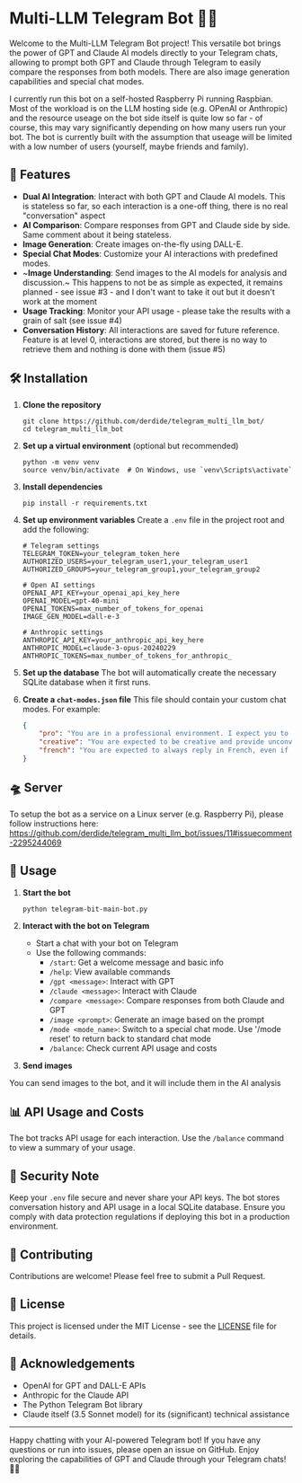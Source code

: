 # Multi-LLM Telegram Bot 🤖🚀

Welcome to the Multi-LLM Telegram Bot project! This versatile bot brings the power of GPT and Claude AI models directly to your Telegram chats, allowing to prompt both GPT and Claude through Telegram to easily compare the responses from both models. There are also  image generation capabilities and special chat modes.

I currently run this bot on a self-hosted Raspberry Pi running Raspbian. Most of the workload is on the LLM hosting side (e.g. OPenAI or Anthropic) and the resource useage on the bot side itself is quite low so far - of course, this may vary significantly depending on how many users run your bot. The bot is currently built with the assumption that useage will be limited with a low number of users (yourself, maybe friends and family).

## 🌟 Features

- **Dual AI Integration**: Interact with both GPT and Claude AI models. This is stateless so far, so each interaction is a one-off thing, there is no real "conversation" aspect
- **AI Comparison**: Compare responses from GPT and Claude side by side. Same comment about it being stateless.
- **Image Generation**: Create images on-the-fly using DALL-E.
- **Special Chat Modes**: Customize your AI interactions with predefined modes.
- ~**Image Understanding**: Send images to the AI models for analysis and discussion.~ This happens to not be as simple as expected, it remains planned - see issue #3 - and I don't want to take it out but it doesn't work at the moment
- **Usage Tracking**: Monitor your API usage - please take the results with a grain of salt (see issue #4)
- **Conversation History**: All interactions are saved for future reference. Feature is at level 0, interactions are stored, but there is no way to retrieve them and nothing is done with them (issue #5)

## 🛠️ Installation

1. **Clone the repository**
   ```
   git clone https://github.com/derdide/telegram_multi_llm_bot/
   cd telegram_multi_llm_bot
   ```

2. **Set up a virtual environment** (optional but recommended)
   ```
   python -m venv venv
   source venv/bin/activate  # On Windows, use `venv\Scripts\activate`
   ```

3. **Install dependencies**
   ```
   pip install -r requirements.txt
   ```

4. **Set up environment variables**
   Create a `.env` file in the project root and add the following:
   ```
   # Telegram settings
   TELEGRAM_TOKEN=your_telegram_token_here
   AUTHORIZED_USERS=your_telegram_user1,your_telegram_user1
   AUTHORIZED_GROUPS=your_telegram_group1,your_telegram_group2

   # Open AI settings
   OPENAI_API_KEY=your_openai_api_key_here
   OPENAI_MODEL=gpt-40-mini
   OPENAI_TOKENS=max_number_of_tokens_for_openai
   IMAGE_GEN_MODEL=dall-e-3

   # Anthropic settings
   ANTHROPIC_API_KEY=your_anthropic_api_key_here
   ANTHROPIC_MODEL=claude-3-opus-20240229
   ANTHROPIC_TOKENS=max_number_of_tokens_for_anthropic_
   ```

5. **Set up the database**
   The bot will automatically create the necessary SQLite database when it first runs.

6. **Create a `chat-modes.json` file**
   This file should contain your custom chat modes. For example:
   ```json
   {
       "pro": "You are in a professional environment. I expect you to to be formal and straight to the point. No blah-blah",
       "creative": "You are expected to be creative and provide unconventional responses.",
       "french": "You are expected to always reply in French, even if the prompt is in English"
   }
   ```
## 🛸 Server
To setup the bot as a service on a Linux server (e.g. Raspberry Pi), please follow instructions here: https://github.com/derdide/telegram_multi_llm_bot/issues/11#issuecomment-2295244069

## 🚀 Usage

1. **Start the bot**
   ```
   python telegram-bit-main-bot.py
   ```

2. **Interact with the bot on Telegram**
   - Start a chat with your bot on Telegram
   - Use the following commands:
     - `/start`: Get a welcome message and basic info
     - `/help`: View available commands
     - `/gpt <message>`: Interact with GPT
     - `/claude <message>`: Interact with Claude
     - `/compare <message>`: Compare responses from both Claude and GPT
     - `/image <prompt>`: Generate an image based on the prompt
     - `/mode <mode_name>`: Switch to a special chat mode. Use '/mode reset' to return back to standard chat mode
     - `/balance`: Check current API usage and costs

3. **Send images**

You can send images to the bot, and it will include them in the AI analysis

## 📊 API Usage and Costs

The bot tracks API usage for each interaction. Use the `/balance` command to view a summary of your usage.

## 🔐 Security Note

Keep your `.env` file secure and never share your API keys. The bot stores conversation history and API usage in a local SQLite database. Ensure you comply with data protection regulations if deploying this bot in a production environment.

## 🤝 Contributing

Contributions are welcome! Please feel free to submit a Pull Request.

## 📄 License

This project is licensed under the MIT License - see the [LICENSE](LICENSE) file for details.

## 🙏 Acknowledgements

- OpenAI for GPT and DALL-E APIs
- Anthropic for the Claude API
- The Python Telegram Bot library
- Claude itself (3.5 Sonnet model) for its (significant) technical assistance

---

Happy chatting with your AI-powered Telegram bot! If you have any questions or run into issues, please open an issue on GitHub. Enjoy exploring the capabilities of GPT and Claude through your Telegram chats! 🎉🤖
